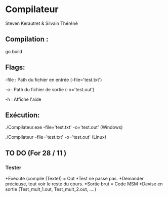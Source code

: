 ﻿# Compilateur

Steven Kerautret & Silvain Théréné


## Compilation :

go build



## Flags:

-file   :   Path du fichier en entrée (-file='test.txt')

-o      :   Path du fichier de sortie (-o='test.out')

-h      :   Affiche l'aide



## Exécution:

./Compilateur.exe -file='test.txt' -o='test.out'    (Windows)

./Compilateur -file='test.txt' -o='test.out'    (Linux)

## TO DO (For 28 / 11 )
### Tester 
*Exécute (compile (Texte)) = Out
*Test ne passe pas.
*Demander précieuse, tout voir le reste du cours.
*Sortie brut = Code MSM
*Devise en sortie (Test_mult_1.out, Test_mult_2.out, ….)

